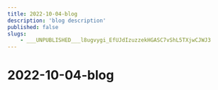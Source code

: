 ```yaml
---
title: 2022-10-04-blog
description: 'blog description'
published: false
slugs:
    - ___UNPUBLISHED___l8ugvygi_EfUJdIzuzzekHGASC7vShL5TXjwCJWJ3
---
```


# 2022-10-04-blog
